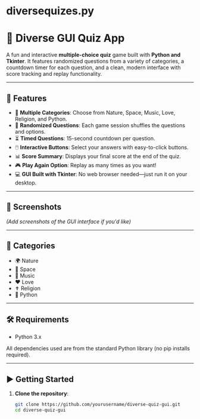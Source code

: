# diversequizes.py
# 🧠 Diverse GUI Quiz App

A fun and interactive **multiple-choice quiz** game built with **Python and Tkinter**. It features randomized questions from a variety of categories, a countdown timer for each question, and a clean, modern interface with score tracking and replay functionality.

---

## 🚀 Features

- 🎯 **Multiple Categories**: Choose from Nature, Space, Music, Love, Religion, and Python.
- 🔁 **Randomized Questions**: Each game session shuffles the questions and options.
- ⏳ **Timed Questions**: 15-second countdown per question.
- 🖱️ **Interactive Buttons**: Select your answers with easy-to-click buttons.
- 📊 **Score Summary**: Displays your final score at the end of the quiz.
- 🎮 **Play Again Option**: Replay as many times as you want!
- 💻 **GUI Built with Tkinter**: No web browser needed—just run it on your desktop.

---

## 📸 Screenshots

*(Add screenshots of the GUI interface if you'd like)*

---

## 🧩 Categories

- 🌍 Nature  
- 🌌 Space  
- 🎵 Music  
- ❤️ Love  
- ✝️ Religion  
- 🐍 Python

---

## 🛠️ Requirements

- Python 3.x

All dependencies used are from the standard Python library (no pip installs required).

---

## ▶️ Getting Started

1. **Clone the repository**:

   ```bash
   git clone https://github.com/yourusername/diverse-quiz-gui.git
   cd diverse-quiz-gui
